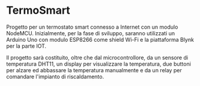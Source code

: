 # TermoSmart

Progetto per un termostato smart connesso a Internet con un modulo NodeMCU. Inizialmente, per la fase di sviluppo, saranno utilizzati un Arduino Uno con modulo ESP8266 come shield Wi-Fi e la piattaforma Blynk per la parte IOT.

Il progetto sarà costituito, oltre che dal microcontrollore, da un sensore di temperatura DHT11, un display per visualizzare la temperatura, due buttoni per alzare ed abbassare la temperatura manualmente e da un relay per comandare l'impianto di riscaldamento.
